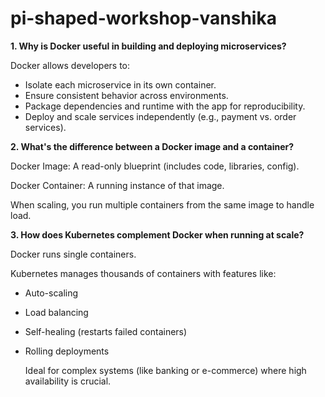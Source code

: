 # pi-shaped-workshop-vanshika

**1. Why is Docker useful in building and deploying microservices?**

Docker allows developers to:

-   Isolate each microservice in its own container.
-   Ensure consistent behavior across environments.
-   Package dependencies and runtime with the app for reproducibility.
-   Deploy and scale services independently (e.g., payment vs. order services).

**2. What's the difference between a Docker image and a container?**

 Docker Image: A read-only blueprint (includes code, libraries, config).
 
 Docker Container: A running instance of that image.

 When scaling, you run multiple containers from the same image to handle load.


**3. How does Kubernetes complement Docker when running at scale?**

 Docker runs single containers.

 Kubernetes manages thousands of containers with features like:

-   Auto-scaling
-   Load balancing
-   Self-healing (restarts failed containers)
-   Rolling deployments

    Ideal for complex systems (like banking or e-commerce) where high availability is crucial.

